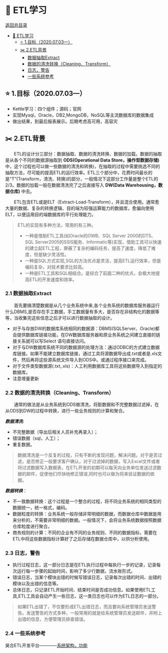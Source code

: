# :flashlight: ETL学习

[返回总目录](../实习学习记录.md)

<!-- TOC -->

- [:flashlight: ETL学习](#flashlight-etl%E5%AD%A6%E4%B9%A0)
    - [:star: 1.目标（2020.07.03—）](#star-1%E7%9B%AE%E6%A0%8720200703)
    - [:scissors: 2.ETL背景](#scissors-2etl%E8%83%8C%E6%99%AF)
        - [数据抽取Extract](#%E6%95%B0%E6%8D%AE%E6%8A%BD%E5%8F%96extract)
        - [数据的清洗转换（Cleaning、Transform）](#%E6%95%B0%E6%8D%AE%E7%9A%84%E6%B8%85%E6%B4%97%E8%BD%AC%E6%8D%A2cleaningtransform)
        - [日志，警告](#%E6%97%A5%E5%BF%97%E8%AD%A6%E5%91%8A)
        - [一些系统参考](#%E4%B8%80%E4%BA%9B%E7%B3%BB%E7%BB%9F%E5%8F%82%E8%80%83)

<!-- /TOC -->

## :star: 1.目标（2020.07.03—）
+ Kettle学习：四个组件；源码；官网
+ 实现Mysql，Oracle，DB2,MongoDB，NoSQL等主流数据库的数据集成
+ 做出结果，到最后报表展示。后期考虑高可用，高容灾

## :scissors: 2.ETL背景

&emsp;&emsp;ETL的设计分三部分：数据抽取、数据的清洗转换、数据的加载。数据的抽取是从各个不同的数据源抽取到 **ODS(Operational Data Store，操作型数据存储)** 中，这个过程也可以做一些数据的清洗和转换)，在抽取的过程中需要挑选不同的抽取方法，尽可能的提高ETL的运行效率。ETL三个部分中，花费时间最长的是“T”(Transform，清洗、转换)的部分，一般情况下这部分工作量是整个ETL的2/3。数据的加载一般在数据清洗完了之后直接写入 **DW(Data Warehousing，数据仓库)** 中去。

&emsp;&emsp;ETL包含ETL或是ELT（Extract-Load-Transform），并且混合使用。通常愈大量的数据、复杂的转换逻辑、目的端为较强运算能力的数据库，愈偏向使用ELT，以便运用目的端数据库的平行处理能力。

> ETL的实现有多种方法，常用的有三种。
> + 一种是借助ETL工具(如Oracle的OWB、SQL Server 2000的DTS、SQL Server2005的SSIS服务、Informatic等)实现，借助工具可以快速的建立起ETL工程，屏蔽了复杂的编码任务，提高了速度，降低了难度，但是缺少灵活性。
> + 一种是SQL方式实现,SQL的方法优点是灵活，提高ETL运行效率，但是编码复杂，对技术要求比较高。
> + 一种是ETL工具和SQL相结合。是综合了前面二种的优点，会极大地提高ETL的开发速度和效率。

### 2.1 数据抽取Extract
&emsp;&emsp;首先要搞清楚数据是从几个业务系统中来,各个业务系统的数据库服务器运行什么DBMS,是否存在手工数据，手工数据量有多大，是否存在非结构化的数据等等，当收集完这些信息之后才可以进行数据抽取的设计。
+ 对于与存放DW的数据库系统相同的数据源：DBMS(SQLServer、Oracle)都会提供数据库链接功能，在DW数据库服务器和原业务系统之间建立直接的链接关系就可以写Select 语句直接访问。
+ 对于与DW数据库系统不同的数据源的处理方法：通过ODBC的方式建立数据库链接。如果不能建立数据库链接，通过工具将源数据导出成.txt或者是.xls文件，然后再将这些源系统文件导入到ODS中。或通过程序接口来完成。
+ 对于文件类型数据源(.txt,.xls)：人工利用数据库工具将这些数据导入到指定的数据库。
+ 注意增量更新

### 2.2 数据的清洗转换（Cleaning、Transform）
&emsp;&emsp;通常的做法是从业务系统到ODS做清洗，将脏数据和不完整数据过滤掉，在从ODS到DW的过程中转换，进行一些业务规则的计算和聚合。

***数据清洗***:
+ 不完整数据（导出后相关人员补充再录入）；
+ 错误数据（sql，人工）；
+ 重复数据。

> 数据清洗是一个反复的过程，只有不断的发现问题，解决问题。对于是否过滤，是否修正一般要求客户确认，对于过滤掉的数据，写入Excel文件或者将过滤数据写入数据表，在ETL开发的初期可以每天向业务单位发送过滤数据的邮件，促使他们尽快地修正错误,同时也可以做为将来验证数据的依据。

***数据转换***：
+ 不一致数据转换：这个过程是一个整合的过程，将不同业务系统的相同类型的数据统一，统一格式，编码。
+ 数据粒度的转换：业务系统一般存储非常明细的数据，而数据仓库中数据是用来分析的，不需要非常明细的数据。一般情况下，会将业务系统数据按照数据仓库粒度进行聚合。
+ 商务规则的计算：不同的企业有不同的业务规则、不同的数据指标，需要在ETL中将这些数据指标计算好了之后存储在数据仓库中，以供分析使用。

### 2.3 日志，警告
+ 执行过程日志，这一部分日志是在ETL执行过程中每执行一步的记录，记录每次运行每一步骤的起始时间，影响了多少行数据，流水账形式。
+ 错误日志，当某个模块出错的时候写错误日志，记录每次出错的时间、出错的模块以及出错的信息等。
+ 总体日志，只记录ETL开始时间、结束时间是否成功信息。如果使用ETL工具,ETL工具会自动产生一些日志，这一类日志也可以作为ETL日志的一部分。

> 如果ETL出错了，不仅要形成ETL出错日志，而且要向系统管理员发送警告。发送警告的方式多种，一般常用的就是给系统管理员发送邮件，并附上出错的信息，方便管理员排查错误。


### 2.4 一些系统参考
昊合ETL开发平台————[系统架构，功能](http://www.haohedi.com/webpage/productIntro.html)